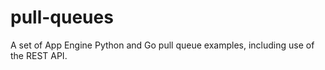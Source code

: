 pull-queues
===========

A set of App Engine Python and Go pull queue examples, including use of the REST API.